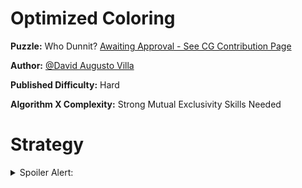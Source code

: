 # Optimized Coloring

__Puzzle:__ Who Dunnit? [Awaiting Approval - See CG Contribution Page](https://www.codingame.com/contribute/community)

__Author:__ [@David Augusto Villa](https://www.codingame.com/profile/455d71552aef838a0c75b7617e2d22d41768324)

__Published Difficulty:__ Hard

__Algorithm X Complexity:__ Strong Mutual Exclusivity Skills Needed

# Strategy
<details>
<summary>Spoiler Alert:</summary>
<br>

Nothing yet.
</details>
